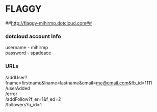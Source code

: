 # FLAGGY #
##http://flaggy-mihirmp.dotcloud.com##


### dotcloud account info ###
username - mihirmp
<br />
password - spadeace

### URLs ###
  /addUser?fname=firstname&lname=lastname&email=me@email.com&fb_id=1111
  <br />
  /userAdded
  <br />
  /error
  <br />
  /addFollow?f_er=1&f_ed=2
  <br />
  /followers?u_id=1
